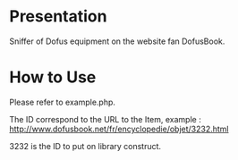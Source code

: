 # Presentation
Sniffer of Dofus equipment on the website fan DofusBook.

# How to Use
Please refer to example.php.

The ID correspond to the URL to the Item, example :
http://www.dofusbook.net/fr/encyclopedie/objet/3232.html

3232 is the ID to put on library construct.
